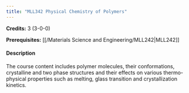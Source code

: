 ```yaml
---
title: "MLL342 Physical Chemistry of Polymers"
---
```

**Credits:** 3 (3-0-0)

**Prerequisites:** [[/Materials Science and Engineering/MLL242|MLL242]]

#### Description
The course content includes polymer molecules, their conformations, crystalline and two phase structures and their effects on various thermo- physical properties such as melting, glass transition and crystallization kinetics.